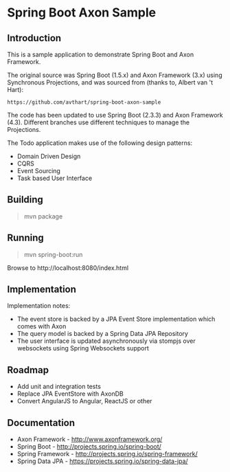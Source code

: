 # Spring Boot Axon Sample

## Introduction

This is a sample application to demonstrate Spring Boot and Axon Framework.

The original source was Spring Boot (1.5.x) and Axon Framework (3.x) using Synchronous Projections, and was sourced from (thanks to, Albert van 't Hart):

    https://github.com/avthart/spring-boot-axon-sample

The code has been updated to use Spring Boot (2.3.3) and Axon Framework (4.3).  Different branches use different techniques to manage the Projections.


The Todo application makes use of the following design patterns:
- Domain Driven Design
- CQRS
- Event Sourcing
- Task based User Interface

## Building

> mvn package

## Running

> mvn spring-boot:run

Browse to http://localhost:8080/index.html

## Implementation

Implementation notes:
- The event store is backed by a JPA Event Store implementation which comes with Axon
- The query model is backed by a Spring Data JPA Repository
- The user interface is updated asynchronously via stompjs over websockets using Spring Websockets support

## Roadmap

- Add unit and integration tests
- Replace JPA EventStore with AxonDB
- Convert AngularJS to Angular, ReactJS or other

## Documentation

* Axon Framework - http://www.axonframework.org/
* Spring Boot - http://projects.spring.io/spring-boot/
* Spring Framework - http://projects.spring.io/spring-framework/
* Spring Data JPA - https://projects.spring.io/spring-data-jpa/
